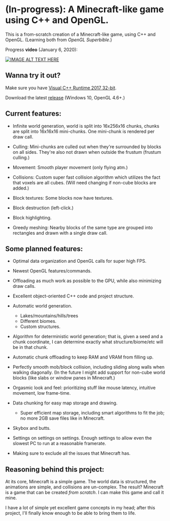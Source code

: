 # (In-progress): A Minecraft-like game using C++ and OpenGL.

This is a from-scratch creation of a Minecraft-like game, using C++ and OpenGL. (Learning both from *OpenGL Superbible*.)

Progress **video** (January 6, 2020):

[![IMAGE ALT TEXT HERE](https://img.youtube.com/vi/DtxxP2QCIko/0.jpg)](https://www.youtube.com/watch?v=DtxxP2QCIko)

## Wanna try it out?

Make sure you have [Visual C++ Runtime 2017 32-bit](https://go.microsoft.com/fwlink/?LinkId=746571).

Download the latest [release](https://github.com/serg06/mc2/releases) (Windows 10, OpenGL 4.6+.)

## Current features:

- Infinite world generation, world is split into 16x256x16 chunks, chunks are split into 16x16x16 mini-chunks. One mini-chunk is rendered per draw call.

- Culling: Mini-chunks are culled out when they're surrounded by blocks on all sides. They're also not drawn when outside the frustum (frustum culling.)

- Movement: Smooth player movement (only flying atm.)

- Collisions: Custom super fast collision algorithm which utilizes the fact that voxels are all cubes. (Will need changing if non-cube blocks are added.)

- Block textures: Some blocks now have textures.

- Block destruction (left-click.)

- Block highlighting.

- Greedy meshing: Nearby blocks of the same type are grouped into rectangles and drawn with a single draw call.

## Some planned features:

- Optimal data organization and OpenGL calls for super high FPS.

- Newest OpenGL features/commands.

- Offloading as much work as possible to the GPU, while also minimizing draw calls.

- Excellent object-oriented C++ code and project structure.

- Automatic world generation.
	- Lakes/mountains/hills/trees
	- Different biomes.
	- Custom structures.

- Algorithm for deterministic world generation; that is, given a seed and a chunk coordinate, I can determine exactly what structure/biome/etc will be in that chunk.

- Automatic chunk offloading to keep RAM and VRAM from filling up.

- Perfectly smooth mob/block collision, including sliding along walls when walking diagonally. (In the future I might add support for non-cube world blocks (like slabs or window panes in Minecraft.)

- Orgasmic look and feel: prioritizing stuff like mouse latency, intuitive movement, low frame-time.

- Data chunking for easy map storage and drawing.
	- Super efficient map storage, including smart algorithms to fit the job; no more 2GB save files like in Minecraft.

- Skybox and butts.

- Settings on settings on settings. Enough settings to allow even the slowest PC to run at a reasonable framerate.

- Making sure to exclude all the issues that Minecraft has.

## Reasoning behind this project:

At its core, Minecraft is a simple game. The world data is structured, the animations are simple, and collisions are un-complex. The result? Minecraft is a game that can be created *from scratch*. I can make this game and call it mine.

I have a lot of simple yet excellent game concepts in my head; after this project, I'll finally know enough to be able to bring them to life. 

